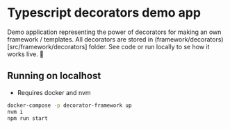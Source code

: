 # Typescript decorators demo app

Demo application representing the power of decorators for making an own framework / templates. All decorators are stored
in (framework/decorators)[src/framework/decorators] folder. See code or run locally to se how it works live. :rocket:

## Running on localhost

- Requires docker and nvm

```bash
docker-compose -p decorator-framework up
nvm i
npm run start
```
